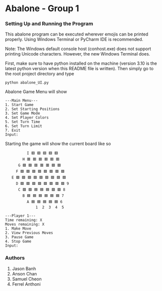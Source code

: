 # Abalone - Group 1

### Setting Up and Running the Program
This abalone program can be executed wherever emojis can be printed properly. Using Windows Terminal or PyCharm IDE is recommended.

Note: The Windows default console host (conhost.exe) does not support printing Unicode characters. However, the new Windows Terminal does.

First, make sure to have python installed on the machine (version 3.10 is the latest python version when this README file is written).
Then simply go to the root project directory and type 

```text
python abalone_UI.py
```

Abalone Game Menu will show
```text
---Main Menu---
1. Start Game
2. Set Starting Positions
3. Set Game Mode
4. Set Player Colors
5. Set Turn Time
6. Set Turn Limit
7. Exit
Input: 
```

Starting the game will show the current board like so
```text
          I 🟥 🟥 🟥 🟥 🟥 
        H 🟥 🟥 🟥 🟥 🟥 🟥 
      G 🟩 🟩 🟥 🟥 🟥 🟩 🟩 
     F 🟩 🟩 🟩 🟩 🟩 🟩 🟩 🟩 
   E 🟩 🟩 🟩 🟩 🟩 🟩 🟩 🟩 🟩 
     D 🟩 🟩 🟩 🟩 🟩 🟩 🟩 🟩 9
      C 🟩 🟩 🟦 🟦 🟦 🟩 🟩 8
        B 🟦 🟦 🟦 🟦 🟦 🟦 7
          A 🟦 🟦 🟦 🟦 🟦 6
              1  2  3  4  5

---Player 1---
Time remaining: X
Moves remaining: X
1. Make Move
2. View Previous Moves
3. Pause Game
4. Stop Game
Input: 
```


### Authors
1. Jason Banh
2. Anson Chan
3. Samuel Cheon
4. Ferrel Anthoni
